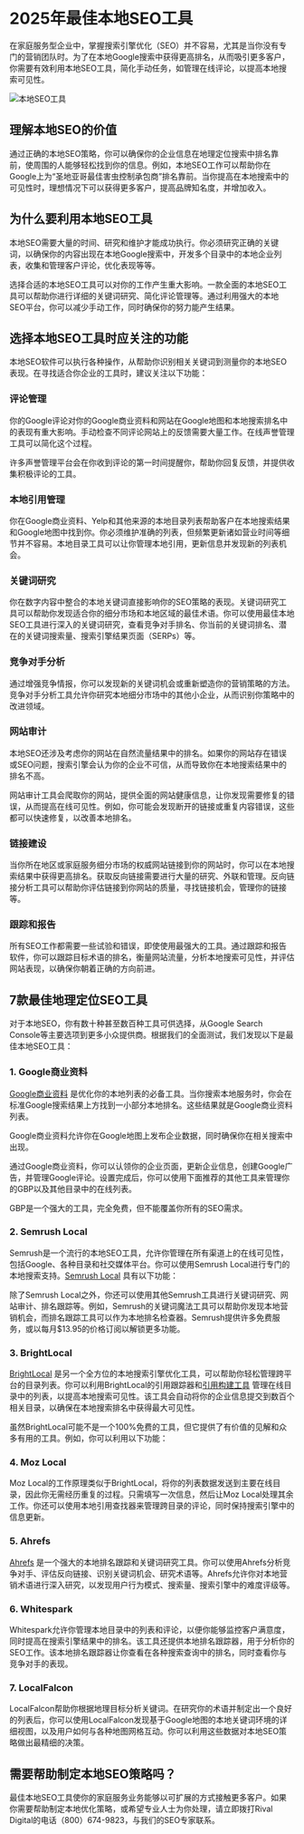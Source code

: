 # 2025年最佳本地SEO工具

在家庭服务型企业中，掌握搜索引擎优化（SEO）并不容易，尤其是当你没有专门的营销团队时。为了在本地Google搜索中获得更高排名，从而吸引更多客户，你需要有效利用本地SEO工具，简化手动任务，如管理在线评论，以提高本地搜索可见性。

![本地SEO工具](https://github.com/user-attachments/assets/43cfd8d3-b420-40ad-a170-b98909232fdf)


## 理解本地SEO的价值

通过正确的本地SEO策略，你可以确保你的企业信息在地理定位搜索中排名靠前，使周围的人能够轻松找到你的信息。例如，本地SEO工作可以帮助你在Google上为“圣地亚哥最佳害虫控制承包商”排名靠前。当你提高在本地搜索中的可见性时，理想情况下可以获得更多客户，提高品牌知名度，并增加收入。

## 为什么要利用本地SEO工具

本地SEO需要大量的时间、研究和维护才能成功执行。你必须研究正确的关键词，以确保你的内容出现在本地Google搜索中，开发多个目录中的本地企业列表，收集和管理客户评论，优化表现等等。

选择合适的本地SEO工具可以对你的工作产生重大影响。一款全面的本地SEO工具可以帮助你进行详细的关键词研究、简化评论管理等。通过利用强大的本地SEO平台，你可以减少手动工作，同时确保你的努力能产生结果。

## 选择本地SEO工具时应关注的功能

本地SEO软件可以执行各种操作，从帮助你识别相关关键词到测量你的本地SEO表现。在寻找适合你企业的工具时，建议关注以下功能：

### 评论管理

你的Google评论对你的Google商业资料和网站在Google地图和本地搜索排名中的表现有重大影响。手动检查不同评论网站上的反馈需要大量工作。在线声誉管理工具可以简化这个过程。

许多声誉管理平台会在你收到评论的第一时间提醒你，帮助你回复反馈，并提供收集积极评论的工具。

### 本地引用管理

你在Google商业资料、Yelp和其他来源的本地目录列表帮助客户在本地搜索结果和Google地图中找到你。你必须维护准确的列表，但频繁更新诸如营业时间等细节并不容易。本地目录工具可以让你管理本地引用，更新信息并发现新的列表机会。

### 关键词研究

你在数字内容中整合的本地关键词直接影响你的SEO策略的表现。关键词研究工具可以帮助你发现适合你的细分市场和本地区域的最佳术语。你可以使用最佳本地SEO工具进行深入的关键词研究，查看竞争对手排名、你当前的关键词排名、潜在的关键词搜索量、搜索引擎结果页面（SERPs）等。

### 竞争对手分析

通过增强竞争情报，你可以发现新的关键词机会或重新塑造你的营销策略的方法。竞争对手分析工具允许你研究本地细分市场中的其他小企业，从而识别你策略中的改进领域。

### 网站审计

本地SEO还涉及考虑你的网站在自然流量结果中的排名。如果你的网站存在错误或SEO问题，搜索引擎会认为你的企业不可信，从而导致你在本地搜索结果中的排名不高。

网站审计工具会爬取你的网站，提供全面的网站健康信息，让你发现需要修复的错误，从而提高在线可见性。例如，你可能会发现断开的链接或重复内容错误，这些都可以快速修复，以改善本地排名。

### 链接建设

当你所在地区或家庭服务细分市场的权威网站链接到你的网站时，你可以在本地搜索结果中获得更高排名。获取反向链接需要进行大量的研究、外联和管理。反向链接分析工具可以帮助你评估链接到你网站的质量，寻找链接机会，管理你的链接等。

### 跟踪和报告

所有SEO工作都需要一些试验和错误，即使使用最强大的工具。通过跟踪和报告软件，你可以跟踪目标术语的排名，衡量网站流量，分析本地搜索可见性，并评估网站表现，以确保你朝着正确的方向前进。

## 7款最佳地理定位SEO工具

对于本地SEO，你有数十种甚至数百种工具可供选择，从Google Search Console等主要选项到更多小众提供商。根据我们的全面测试，我们发现以下是最佳本地SEO工具：

### 1. Google商业资料

[Google商业资料](https://business.google.com/) 是优化你的本地列表的必备工具。当你搜索本地服务时，你会在标准Google搜索结果上方找到一小部分本地排名。这些结果就是Google商业资料列表。

Google商业资料允许你在Google地图上发布企业数据，同时确保你在相关搜索中出现。

通过Google商业资料，你可以认领你的企业页面，更新企业信息，创建Google广告，并管理Google评论。设置完成后，你可以使用下面推荐的其他工具来管理你的GBP以及其他目录中的在线列表。

GBP是一个强大的工具，完全免费，但不能覆盖你所有的SEO需求。

### 2. Semrush Local

Semrush是一个流行的本地SEO工具，允许你管理在所有渠道上的在线可见性，包括Google、各种目录和社交媒体平台。你可以使用Semrush Local进行专门的本地搜索支持。[Semrush Local](https://www.semrush.com/apps/local-seo/) 具有以下功能：

除了Semrush Local之外，你还可以使用其他Semrush工具进行关键词研究、网站审计、排名跟踪等。例如，Semrush的关键词魔法工具可以帮助你发现本地营销机会，而排名跟踪工具可以作为本地排名检查器。Semrush提供许多免费服务，或以每月$13.95的价格订阅以解锁更多功能。

### 3. BrightLocal

[BrightLocal](https://www.brightlocal.com/) 是另一个全方位的本地搜索引擎优化工具，可以帮助你轻松管理跨平台的目录列表。你可以利用BrightLocal的引用跟踪器和[引用构建工具](https://rivaldigital.com/blog/what-are-the-best-tools-for-citation-building/) 管理在线目录中的列表，以提高本地搜索可见性。该工具会自动将你的企业信息提交到数百个相关目录，以确保在本地搜索排名中获得最大可见性。

虽然BrightLocal可能不是一个100%免费的工具，但它提供了有价值的见解和众多有用的工具。例如，你可以利用以下功能：

### 4. Moz Local

Moz Local的工作原理类似于BrightLocal，将你的列表数据发送到主要在线目录，因此你无需经历重复的过程。只需填写一次信息，然后让Moz Local处理其余工作。你还可以使用本地引用查找器来管理跨目录的评论，同时保持搜索引擎中的信息更新。

### 5. Ahrefs

[Ahrefs](https://ahrefs.com/) 是一个强大的本地排名跟踪和关键词研究工具。你可以使用Ahrefs分析竞争对手、评估反向链接、识别关键词机会、研究术语等。Ahrefs允许你对本地营销术语进行深入研究，以发现用户行为模式、搜索量、搜索引擎中的难度评级等。

### 6. Whitespark

Whitespark允许你管理本地目录中的列表和评论，以便你能够监控客户满意度，同时提高在搜索引擎结果中的排名。该工具还提供本地排名跟踪器，用于分析你的SEO工作。该本地排名跟踪器让你查看在各种搜索查询中的排名，同时查看你与竞争对手的表现。

### 7. LocalFalcon

LocalFalcon帮助你根据地理目标分析关键词。在研究你的术语并制定出一个良好的列表后，你可以使用LocalFalcon发现基于Google地图的本地关键词环境的详细视图，以及用户如何与各种地图网格互动。你可以利用这些数据对本地SEO策略做出最精细的决策。

## 需要帮助制定本地SEO策略吗？

最佳本地SEO工具使你的家庭服务业务能够以可扩展的方式接触更多客户。如果你需要帮助制定本地优化策略，或希望专业人士为你处理，请立即拨打Rival Digital的电话（800）674-9823，与我们的SEO专家联系。
